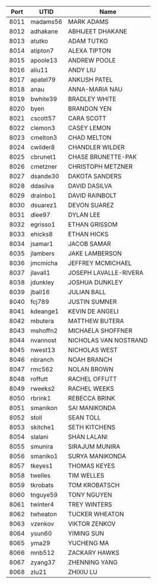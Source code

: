 |Port|UTID|Name|
|-|-|-|
|8011|madams56|MARK ADAMS|
|8012|adhakane|ABHIJEET DHAKANE|
|8013|atutko|ADAM TUTKO|
|8014|atipton7|ALEXA TIPTON|
|8015|apoole13|ANDREW POOLE|
|8016|aliu11|ANDY LIU|
|8017|apatel79|ANKUSH PATEL|
|8018|anau|ANNA-MARIA NAU|
|8019|bwhite39|BRADLEY WHITE|
|8020|byen|BRANDON YEN|
|8021|cscott57|CARA SCOTT|
|8022|clemon3|CASEY LEMON|
|8023|cmelton3|CHAD MELTON|
|8024|cwilder8|CHANDLER WILDER|
|8025|cbrunet1|CHASE BRUNETTE-PAK|
|8026|cmetzner|CHRISTOPH METZNER|
|8027|dsande30|DAKOTA SANDERS|
|8028|ddasilva|DAVID DASILVA|
|8029|drainbo1|DAVID RAINBOLT|
|8030|dsuarez1|DEVON SUAREZ|
|8031|dlee97|DYLAN LEE|
|8032|egrisso1|ETHAN GRISSOM|
|8033|ehicks8|ETHAN HICKS|
|8034|jsamar1|JACOB SAMAR|
|8035|jlambers|JAKE LAMBERSON|
|8036|jmcmicha|JEFFREY MCMICHAEL|
|8037|jlavall1|JOSEPH LAVALLE-RIVERA|
|8038|jdunkley|JOSHUA DUNKLEY|
|8039|jball16|JULIAN BALL|
|8040|fcj789|JUSTIN SUMNER|
|8041|kdeange1|KEVIN DE ANGELI|
|8042|mbutera|MATTHEW BUTERA|
|8043|mshoffn2|MICHAELA SHOFFNER|
|8044|nvannost|NICHOLAS VAN NOSTRAND|
|8045|nwest13|NICHOLAS WEST|
|8046|nbranch|NOAH BRANCH|
|8047|rmc562|NOLAN BROWN|
|8048|roffutt|RACHEL OFFUTT|
|8049|rweeks2|RACHEL WEEKS|
|8050|rbrink1|REBECCA BRINK|
|8051|smanikon|SAI MANIKONDA|
|8052|stoll|SEAN TOLL|
|8053|skitche1|SETH KITCHENS|
|8054|slalani|SHAN LALANI|
|8055|smunira|SIRAJUM MUNIRA|
|8056|smaniko1|SURYA MANIKONDA|
|8057|tkeyes1|THOMAS KEYES|
|8058|twelles|TIM WELLES|
|8059|tkrobats|TOM KROBATSCH|
|8060|tnguye59|TONY NGUYEN|
|8061|twinter4|TREY WINTERS|
|8062|twheaton|TUCKER WHEATON|
|8063|vzenkov|VIKTOR ZENKOV|
|8064|ysun60|YIMING SUN|
|8065|yma29|YUCHENG MA|
|8066|mnb512|ZACKARY HAWKS|
|8067|zyang37|ZHENNING YANG|
|8068|zlu21|ZHIXIU LU|
